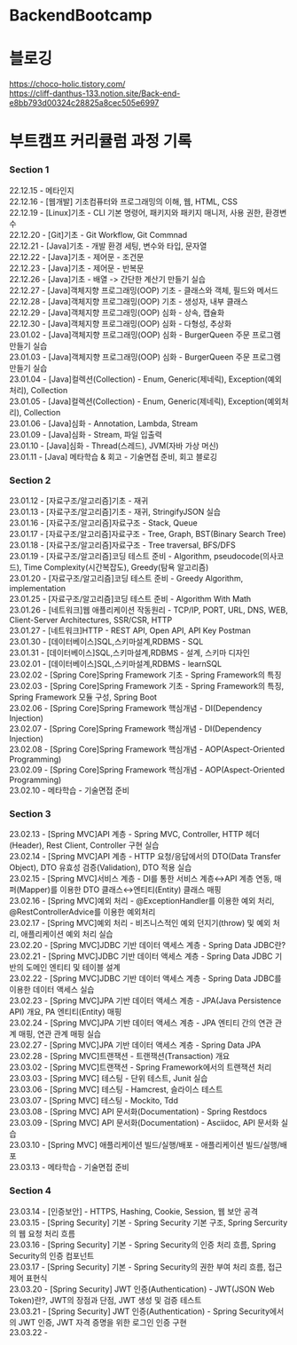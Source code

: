 # BackendBootcamp

# 블로깅
https://choco-holic.tistory.com/  
https://cliff-danthus-133.notion.site/Back-end-e8bb793d00324c28825a8cec505e6997  


# 부트캠프 커리큘럼 과정 기록

### Section 1
22.12.15 - 메타인지  
22.12.16 - [웹개발] 기초컴퓨터와 프로그래밍의 이해, 웹, HTML, CSS  
22.12.19 - [Linux]기초 - CLI 기본 명령어, 패키지와 패키지 매니저, 사용 권한, 환경변수  
22.12.20 - [Git]기초 - Git Workflow, Git Commnad  
22.12.21 - [Java]기초 - 개발 환경 세팅, 변수와 타입, 문자열  
22.12.22 - [Java]기초 - 제어문 - 조건문  
22.12.23 - [Java]기초 - 제어문 - 반복문  
22.12.26 - [Java]기초 - 배열  -> 간단한 계산기 만들기 실습  
22.12.27 - [Java]객체지향 프로그래밍(OOP) 기초 - 클래스와 객체, 필드와 메서드  
22.12.28 - [Java]객체지향 프로그래밍(OOP) 기초 - 생성자, 내부 클래스  
22.12.29 - [Java]객체지향 프로그래밍(OOP) 심화 - 상속, 캡슐화  
22.12.30 - [Java]객체지향 프로그래밍(OOP) 심화 - 다형성, 추상화  
23.01.02 - [Java]객체지향 프로그래밍(OOP) 심화 - BurgerQueen 주문 프로그램 만들기 실습  
23.01.03 - [Java]객체지향 프로그래밍(OOP) 심화 - BurgerQueen 주문 프로그램 만들기 실습  
23.01.04 - [Java]컬렉션(Collection) - Enum, Generic(제네릭), Exception(예외처리), Collection  
23.01.05 - [Java]컬렉션(Collection) - Enum, Generic(제네릭), Exception(예외처리), Collection  
23.01.06 - [Java]심화 - Annotation, Lambda, Stream  
23.01.09 - [Java]심화 - Stream, 파일 입출력  
23.01.10 - [Java]심화 - Thread(스레드), JVM(자바 가상 머신)  
23.01.11 - [Java] 메타학습 & 회고 - 기술면접 준비, 회고 블로깅  

### Section 2
23.01.12 - [자료구조/알고리즘]기초 - 재귀  
23.01.13 - [자료구조/알고리즘]기초 - 재귀, StringifyJSON 실습  
23.01.16 - [자료구조/알고리즘]자료구조 - Stack, Queue  
23.01.17 - [자료구조/알고리즘]자료구조 - Tree, Graph, BST(Binary Search Tree)  
23.01.18 - [자료구조/알고리즘]자료구조 - Tree traversal, BFS/DFS  
23.01.19 - [자료구조/알고리즘]코딩 테스트 준비 - Algorithm, pseudocode(의사코드), Time Complexity(시간복잡도), Greedy(탐욕 알고리즘)  
23.01.20 - [자료구조/알고리즘]코딩 테스트 준비 - Greedy Algorithm, implementation  
23.01.25 - [자료구조/알고리즘]코딩 테스트 준비 - Algorithm With Math  
23.01.26 - [네트워크]웹 애플리케이션 작동원리 - TCP/IP, PORT, URL, DNS, WEB, Client-Server Architectures, SSR/CSR, HTTP  
23.01.27 - [네트워크]HTTP - REST API, Open API, API Key Postman  
23.01.30 - [데이터베이스]SQL,스키마설계,RDBMS - SQL  
23.01.31 - [데이터베이스]SQL,스키마설계,RDBMS - 설계, 스키마 디자인  
23.02.01 - [데이터베이스]SQL,스키마설계,RDBMS - learnSQL  
23.02.02 - [Spring Core]Spring Framework 기초 - Spring Framework의 특징  
23.02.03 - [Spring Core]Spring Framework 기초 - Spring Framework의 특징, Spring Framework 모듈 구성, Spring Boot  
23.02.06 - [Spring Core]Spring Framework 핵심개념 - DI(Dependency Injection)    
23.02.07 - [Spring Core]Spring Framework 핵심개념 - DI(Dependency Injection)  
23.02.08 - [Spring Core]Spring Framework 핵심개념 - AOP(Aspect-Oriented Programming)  
23.02.09 - [Spring Core]Spring Framework 핵심개념 - AOP(Aspect-Oriented Programming)  
23.02.10 - 메타학습 - 기술면접 준비 

### Section 3
23.02.13 - [Spring MVC]API 계층 - Spring MVC, Controller, HTTP 헤더(Header), Rest Client, Controller 구현 실습  
23.02.14 - [Spring MVC]API 계층 - HTTP 요청/응답에서의 DTO(Data Transfer Object), DTO 유효성 검증(Validation), DTO 적용 실습  
23.02.15 - [Spring MVC]서비스 계층 - DI를 통한 서비스 계층↔API 계층 연동, 매퍼(Mapper)를 이용한 DTO 클래스↔엔티티(Entity) 클래스 매핑  
23.02.16 - [Spring MVC]예외 처리 - @ExceptionHandler를 이용한 예외 처리, @RestControllerAdvice를 이용한 예외처리  
23.02.17 - [Spring MVC]예외 처리 - 비즈니스적인 예외 던지기(throw) 및 예외 처리, 애플리케이션 예외 처리 실습  
23.02.20 - [Spring MVC]JDBC 기반 데이터 액세스 계층 - Spring Data JDBC란?  
23.02.21 - [Spring MVC]JDBC 기반 데이터 액세스 계층 - Spring Data JDBC 기반의 도메인 엔티티 및 테이블 설계  
23.02.22 - [Spring MVC]JDBC 기반 데이터 액세스 계층 - Spring Data JDBC를 이용한 데이터 액세스 실습  
23.02.23 - [Spring MVC]JPA 기반 데이터 액세스 계층 - JPA(Java Persistence API) 개요, PA 엔티티(Entity) 매핑  
23.02.24 - [Spring MVC]JPA 기반 데이터 액세스 계층 - JPA 엔티티 간의 연관 관계 매핑, 연관 관계 매핑 실습  
23.02.27 - [Spring MVC]JPA 기반 데이터 액세스 계층 - Spring Data JPA  
23.02.28 - [Spring MVC]트랜잭션 - 트랜잭션(Transaction) 개요  
23.03.02 - [Spring MVC]트랜잭션 - Spring Framework에서의 트랜잭션 처리  
23.03.03 - [Spring MVC] 테스팅 - 단위 테스트, Junit 실습  
23.03.06 - [Spring MVC] 테스팅 - Hamcrest, 슬라이스 테스트  
23.03.07 - [Spring MVC] 테스팅 - Mockito, Tdd  
23.03.08 - [Spring MVC] API 문서화(Documentation) - Spring Restdocs  
23.03.09 - [Spring MVC] API 문서화(Documentation) - Asciidoc, API 문서화 실습  
23.03.10 - [Spring MVC] 애플리케이션 빌드/실행/배포 - 애플리케이션 빌드/실행/배포  
23.03.13 - 메타학습 - 기술면접 준비  

### Section 4
23.03.14 - [인증보안] - HTTPS, Hashing, Cookie, Session, 웹 보안 공격  
23.03.15 - [Spring Security] 기본 - Spring Security 기본 구조, Spring Sercurity의 웹 요청 처리 흐름  
23.03.16 - [Spring Security] 기본 - Spring Security의 인증 처리 흐름, Spring Security의 인증 컴포넌트  
23.03.17 - [Spring Security] 기본 - Spring Security의 권한 부여 처리 흐름, 접근 제어 표현식  
23.03.20 - [Spring Security] JWT 인증(Authentication) - JWT(JSON Web Token)란?, JWT의 장점과 단점, JWT 생성 및 검증 테스트  
23.03.21 - [Spring Security] JWT 인증(Authentication) - Spring Security에서의 JWT 인증, JWT 자격 증명을 위한 로그인 인증 구현  
23.03.22 - 
